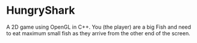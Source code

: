 # HungryShark
A 2D game using OpenGL in C++. You (the player) are a big Fish and need to eat maximum small fish as they arrive from the other end of the screen.
